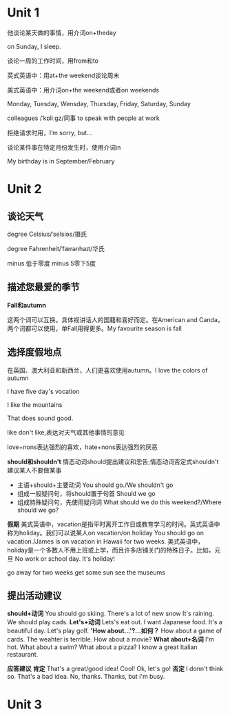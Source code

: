 # Unit 1

他谈论某天做的事情，用介词on+theday

on Sunday, I sleep.

谈论一周的工作时间，用from和to



英式英语中：用at+the weekend谈论周末

美式英语中：用介词on+the weekend或者on weekends

Monday, Tuesday, Wensday, Thursday, Friday, Saturday, Sunday

colleagues /ˈkɒliːgz/同事 to speak with people at work

拒绝请求时用，I’m sorry, but...

谈论某件事在特定月份发生时，使用介词in

My birthday is in September/February

# Unit 2
## 谈论天气
degree Celsius/ˈselsiəs/摄氏

degree Fahrenheit/ˈfærənhaɪt/华氏

minus 低于零度 minus 5零下5度

## 描述您最爱的季节
**Fall和autumn**

这两个词可以互换。具体视讲话人的国籍和喜好而定。在American and Canda，两个词都可以使用，单Fall用得更多。My favourite season is fall

## 选择度假地点

在英国、澳大利亚和新西兰，人们更喜欢使用autumn。I love the colors of autumn

I have five day's vocation

I like the mountains

That does sound good.

like don't like,表达对天气或其他事情的意见

love+nons表达强烈的喜欢，hate+nons表达强烈的厌恶

**should和shouldn't**
情态动词should提出建议和忠告;情态动词否定式shouldn't建议某人不要做某事
* 主语+should+主要动词
You should go./We shouldn't go
* 组成一般疑问句，将should置于句首
Should we go
* 组成特殊疑问句，先使用疑问词
What should we do this weekend?/Where should we go?

**假期**
美式英语中，vacation是指平时离开工作日或教育学习的时间。英式英语中称为holiday。我们可以说某人on vacation/on holiday
You should go on vacation./James is on vacation in Hawaii for two weeks.
美式英语中，holiday是一个多数人不用上班或上学，而且许多店铺关门的特殊日子。比如，元旦
No work or school day. It's holiday!

go away for two weeks
get some sun
see the museums

## 提出活动建议
**should+动词**
You should go skiing. There's a lot of new snow
It's raining. We should play cads.
**Let's+动词**
Lets's eat out. I want Japanese food.
It's a beautiful day. Let's play golf.
**'How about...'?...如何？**
How about a game of cards.
The weahter is terrible. How about a movie?
**What about+名词**
I'm hot. What about a swim?
What about a pizza? I know a great Italian restaurant.

**应答建议**
**肯定**
That's a great/good idea!
Cool!
Ok, let's go!
**否定**
I donn't think so.
That's a bad idea.
No, thanks.
Thanks, but i'm busy.



# Unit 3

